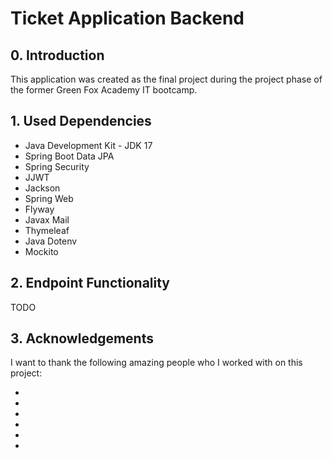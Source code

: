 
# Ticket Application Backend

## 0. Introduction 
This application was created as the final project during the project phase of the former Green Fox Academy IT bootcamp. 

## 1. Used Dependencies

- Java Development Kit - JDK 17
- Spring Boot Data JPA
- Spring Security
- JJWT
- Jackson
- Spring Web
- Flyway
- Javax Mail
- Thymeleaf
- Java Dotenv
- Mockito

## 2. Endpoint Functionality
TODO

## 3. Acknowledgements
I want to thank the following amazing people who I worked with on this project:

-
-
-
-
-
-
